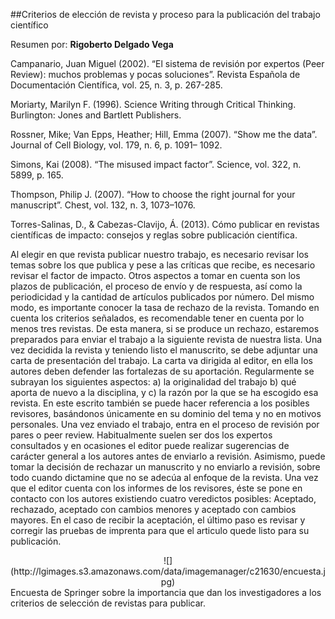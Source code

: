 ##Criterios de elección de revista y proceso para la publicación del trabajo científico

Resumen por: **Rigoberto Delgado Vega**

Campanario, Juan Miguel (2002). “El sistema de revisión por expertos (Peer Review): muchos problemas y pocas soluciones”. Revista Española de Documentación Científica, vol. 25, n. 3, p. 267-285.

Moriarty, Marilyn F. (1996). Science Writing through Critical Thinking. Burlington: Jones and Bartlett Publishers. 

Rossner, Mike; Van Epps, Heather; Hill, Emma (2007). “Show me the data”. Journal of Cell Biology, vol. 179, n. 6, p. 1091– 1092.

Simons, Kai (2008). “The misused impact factor”. Science, vol. 322, n. 5899, p. 165.

Thompson, Philip J. (2007). “How to choose the right journal for your manuscript”. Chest, vol. 132, n. 3, 1073–1076.

Torres-Salinas, D., & Cabezas-Clavijo, Á. (2013). Cómo publicar en revistas científicas de impacto: consejos y reglas sobre publicación científica.

Al elegir en que revista publicar nuestro trabajo, es necesario revisar los temas sobre los que publica y pese a las críticas que recibe, es necesario revisar el factor de impacto. Otros aspectos a tomar en cuenta son los plazos de publicación, el proceso de envío y de respuesta, así como la periodicidad y la cantidad de artículos publicados por número. Del mismo modo, es importante conocer la tasa de rechazo de la revista. Tomando en cuenta los criterios señalados, es recomendable tener en cuenta por lo menos tres revistas. De esta manera, si se produce un rechazo, estaremos preparados para enviar el trabajo a la siguiente revista de nuestra lista. Una vez decidida la revista y teniendo listo el manuscrito, se debe adjuntar una carta de presentación del trabajo. La carta va dirigida al editor, en ella los autores deben defender las fortalezas de su aportación. Regularmente se subrayan los siguientes aspectos: a) la originalidad del trabajo b) qué aporta de nuevo a la disciplina, y c) la razón por la que se ha escogido esa revista. En este escrito también se puede hacer referencia a los posibles revisores, basándonos únicamente en su dominio del tema y no en motivos personales. Una vez enviado el trabajo, entra en el proceso de revisión por pares o peer review. Habitualmente suelen ser dos los expertos consultados y en ocasiones el editor puede realizar sugerencias de carácter general a los autores antes de enviarlo a revisión. Asimismo, puede tomar la decisión de rechazar un manuscrito y no enviarlo a revisión, sobre todo cuando dictamine que no se adecúa al enfoque de la revista. Una vez que el editor cuenta con los informes de los revisores, éste se pone en contacto con los autores existiendo cuatro veredictos posibles: Aceptado, rechazado, aceptado con cambios menores y aceptado con cambios mayores. En el caso de recibir la aceptación, el último paso es revisar y corregir las pruebas de imprenta para que el articulo quede listo para su publicación.


<center>![](http://lgimages.s3.amazonaws.com/data/imagemanager/c21630/encuesta.jpg)</center>
Encuesta de Springer sobre la importancia que dan los investigadores a los criterios de selección de revistas para publicar.
